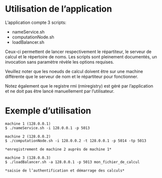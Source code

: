 # Utilisation de l’application

L’application compte 3 scripts:
 - nameService.sh
 - computationNode.sh
 - loadBalancer.sh

Ceux-ci permettent de lancer respectivement le répartiteur, le serveur de
calcul et le répertoire de noms. Les scripts sont pleinement documentés, un
invocation sans paramètre révèle les options requises.

Veuillez noter que les noeuds de calcul doivent être sur une machine différente
que le serveur de nom et le répartiteur pour fonctionner.

Notez également que le registre rmi (rmiregistry) est géré par l’application et
ne doit pas être lancé manuellement par l’utilisateur.

# Exemple d’utilisation
```
machine 1 (128.0.0.1)
$ ./nameService.sh -i 128.0.0.1 -p 5013

machine 2 (128.0.0.2)
$ ./computationNode.sh -i 128.0.0.2 -t 128.0.0.1 -p 5014 -tp 5013

*enregistrement de machine 2 auprès de machine 1*

machine 3 (128.0.0.3)
$ ./loadBalancer.sh -a 128.0.0.1 -p 5013 mon_fichier_de_calcul

*saisie de l’authentification et démarrage des calculs*
```
